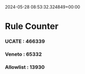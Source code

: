 2024-05-28 08:53:32.324849+00:00
# Rule Counter 
 ### UCATE : 466339

 ### Veneto : 65332

 ### Allowlist : 13930